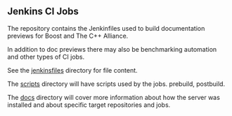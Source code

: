 
## Jenkins CI Jobs

The repository contains the Jenkinfiles used to build documentation previews for Boost and The C++ Alliance.  

In addition to doc previews there may also be benchmarking automation and other types of CI jobs.

See the [jenkinsfiles](jenkinsfiles) directory for file content.   

The [scripts](scripts) directory will have scripts used by the jobs. prebuild, postbuild.  

The [docs](docs) directory will cover more information about how the server was installed and about specific target repositories and jobs. 


